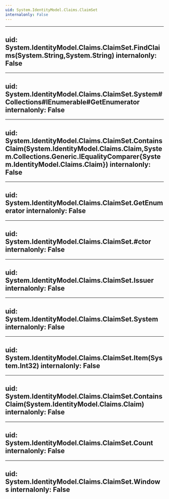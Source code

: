 ```yaml
---
uid: System.IdentityModel.Claims.ClaimSet
internalonly: False
---
```


---
uid: System.IdentityModel.Claims.ClaimSet.FindClaims(System.String,System.String)
internalonly: False
---

---
uid: System.IdentityModel.Claims.ClaimSet.System#Collections#IEnumerable#GetEnumerator
internalonly: False
---

---
uid: System.IdentityModel.Claims.ClaimSet.ContainsClaim(System.IdentityModel.Claims.Claim,System.Collections.Generic.IEqualityComparer{System.IdentityModel.Claims.Claim})
internalonly: False
---

---
uid: System.IdentityModel.Claims.ClaimSet.GetEnumerator
internalonly: False
---

---
uid: System.IdentityModel.Claims.ClaimSet.#ctor
internalonly: False
---

---
uid: System.IdentityModel.Claims.ClaimSet.Issuer
internalonly: False
---

---
uid: System.IdentityModel.Claims.ClaimSet.System
internalonly: False
---

---
uid: System.IdentityModel.Claims.ClaimSet.Item(System.Int32)
internalonly: False
---

---
uid: System.IdentityModel.Claims.ClaimSet.ContainsClaim(System.IdentityModel.Claims.Claim)
internalonly: False
---

---
uid: System.IdentityModel.Claims.ClaimSet.Count
internalonly: False
---

---
uid: System.IdentityModel.Claims.ClaimSet.Windows
internalonly: False
---
